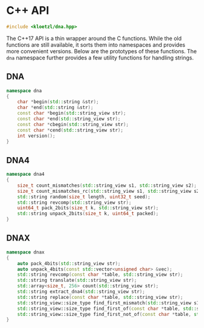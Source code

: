 # C++ API

```C
#include <kloetzl/dna.hpp>
```

The C++17 API is a thin wrapper around the C functions. While the old functions are still available, it sorts them into namespaces and provides more convenient versions. Below are the prototypes of these functions. The `dna` namespace further provides a few utility functions for handling strings.

## DNA

```C++
namespace dna
{
	char *begin(std::string &str);
	char *end(std::string &str);
	const char *begin(std::string_view str);
	const char *end(std::string_view str);
	const char *cbegin(std::string_view str);
	const char *cend(std::string_view str);
	int version();
}
```

## DNA4

```C++
namespace dna4
{
	size_t count_mismatches(std::string_view s1, std::string_view s2);
	size_t count_mismatches_rc(std::string_view s1, std::string_view s2);
	std::string random(size_t length, uint32_t seed);
	std::string revcomp(std::string_view str);
	uint64_t pack_2bits(size_t k, std::string_view str);
	std::string unpack_2bits(size_t k, uint64_t packed);
}
```

## DNAX

```C++
namespace dnax
{
	auto pack_4bits(std::string_view str);
	auto unpack_4bits(const std::vector<unsigned char> &vec);
	std::string revcomp(const char *table, std::string_view str);
	std::string translate(std::string_view str);
	std::array<size_t, 256> count(std::string_view str);
	std::string extract_dna4(std::string_view str);
	std::string replace(const char *table, std::string_view str);
	std::string_view::size_type find_first_mismatch(std::string_view s1, std::string_view s2);
	std::string_view::size_type find_first_of(const char *table, std::string_view str);
	std::string_view::size_type find_first_not_of(const char *table, std::string_view str);
}
```
